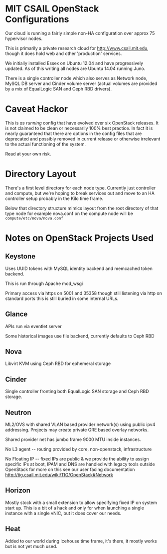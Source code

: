 # MIT CSAIL OpenStack Configurations

Our cloud is running a fairly simple non-HA configuration over approx
75 hypervisor nodes.

This is primarily a private research cloud for
<http://www.csail.mit.edu>, though it does hold web and other
'production' services.

We initially installed Essex on Ubuntu 12.04 and have progressively
updated.  As of this writing all nodes are Ubuntu 14.04 running Juno.

There is a single controller node which also serves as Network node,
MySQL DB server and Cinder volume server (actual volumes are provided
by a mix of EqualLogic SAN and Ceph RBD drivers).

# Caveat Hackor

This is *as running* config that have evolved over six OpenStack
releases. It is not claimed to be clean or necessarily 100% best
practice. In fact it is nearly guaranteed that there are options in
the config files that are deprecated and possibly removed in current
release or otherwise irrelevant to the actual functioning of the
system.

Read at your own risk.

# Directory Layout

There's a first level directory for each node type. Currently just
controller and compute, but we're hoping to break services out and
move to an HA controller setup probably in the Kilo time frame.

Below that directory structure mimics layout from the root directory
of that type node for example nova.conf on the compute node will be
`compute/etc/nova/nova.conf`

# Notes on OpenStack Projects Used

## Keystone

Uses UUID tokens with MySQL identity backend and memcached token
backend.

This is run through Apache mod_wsgi

Primary access via https on 5001 and 35358 though still listening via
http on standard ports this is still buried in some internal URLs.

## Glance

APIs run via eventlet server

Some historical images use file backend, currently defaults to
Ceph RBD

## Nova

Libvirt KVM using Ceph RBD for ephemeral storage

## Cinder

Single controller fronting both EqualLogic SAN storage and Ceph RBD
storage.

## Neutron

ML2/OVS with shared VLAN based provider network(s) using public ipv4
addressing. Projects may create private GRE based overlay networks.

Shared provider net has jumbo frame 9000 MTU inside instances.

No L3 agent -- routing provided by core, non-openstack, infrastructure

No Floating IP -- fixed IPs are public & we provide the ability to
assign specific IPs at boot, IPAM and DNS are handled with legacy
tools outside OpenStack for more on this see our user facing
documentation <http://tig.csail.mit.edu/wiki/TIG/OpenStack#Network>

## Horizon

Mostly stock with a small extension to allow specifying fixed IP on
system start up.  This is a bit of a hack and only for when launching a
single instance with a single vNIC, but it does cover our needs.

## Heat

Added to our world during Icehouse time frame, it's there, it mostly
works but is not yet much used.
 
